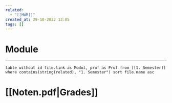 ```yaml
---
related:
  - "[[HWR]]"
created_at: 29-10-2022 13:05
tags: []
---
```

# Module
---
```dataview
table without id file.link as Modul, prof as Prof from [[1. Semester]] where contains(string(related), "1. Semester") sort file.name asc
```

# [[Noten.pdf|Grades]]